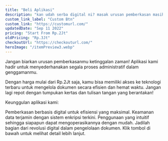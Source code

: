 ```yaml
---
title: "Beli Aplikasi"
description: "kan udah serba digital ni? masak urusan pemberkasan masih tulis tangan?."
custom_link_label: "Custom Btn"
custom_link: "https://customurl.com/"
updatedDate: "Sep 11 2022"
pricing: "Start From Rp.2Jt"
oldPricing: "Rp.3Jt"
checkoutUrl: "https://checkouturl.com/"
heroImage: "/itemPreview3.webp"
---
```


Jangan biarkan urusan pemberkasanmu ketinggalan zaman! Aplikasi kami hadir untuk menyederhanakan segala proses administratif dalam genggamanmu.

Dengan harga mulai dari Rp.2Jt saja, kamu bisa memiliki akses ke teknologi terbaru untuk mengelola dokumen secara efisien dan hemat waktu. Jangan lagi repot dengan tumpukan kertas dan tulisan tangan yang berantakan!

Keunggulan aplikasi kami:

Pemberkasan berbasis digital untuk efisiensi yang maksimal.
Keamanan data terjamin dengan sistem enkripsi terkini.
Penggunaan yang intuitif sehingga siapapun dapat mengoperasikannya dengan mudah.
Jadilah bagian dari revolusi digital dalam pengelolaan dokumen. Klik tombol di bawah untuk melihat detail lebih lanjut.